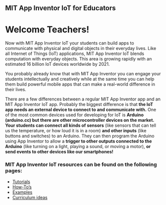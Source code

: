 ## MIT App Inventor IoT for Educators

# Welcome Teachers!

Now with MIT App Inventor IoT your students can build apps to communicate with physical and digital objects in their everyday lives. Like all Internet of Things (IoT) applications, MIT App Inventor IoT blends computation with everyday objects. This area is growing rapidly with an estimated 16 billion IoT devices worldwide by 2021.

You probably already know that with MIT App Inventor you can engage your students intellectually and creatively while at the same time you can help them build powerful mobile apps that can make a real-world difference in their lives.

There are a few differences between a regular MIT App Inventor app and an MIT App Inventor IoT app. Probably the biggest difference is that **the IoT app needs an external device to connect to and communicate with.** One of the most common devices used for developing for IoT is **Arduino (arduino.cc) but there are other microcontroller devices on the market. Your students can connect all kinds of sensors** (like sensors that can tell us the temperature, or how loud it is in a room) **and other inputs** (like buttons and switches) to an Arduino. They can then program the Arduino using App Inventor to allow a **trigger to other outputs connected to the Arduino** (like turning on a light, playing a sound, or moving a motor), **or send events to other devices like our smartphones!**

### MIT App Inventor IoT resources can be found on the following pages:

-   [Tutorials](#/teachers/tutorials)
-   [How-To’s](#/teachers/howtos)
-   [Examples](#/teachers/examples)
-   [Curriculum ideas](#/teachers/curriculum)
